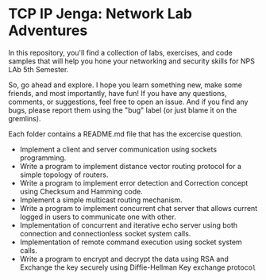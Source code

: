# TCP IP Jenga: Network Lab Adventures

In this repository, you'll find a collection of labs, exercises, and code samples that will help you hone your networking and security skills for NPS LAb 5th Semester.

So, go ahead and explore. I hope you learn something new, make some friends, and most importantly, have fun! If you have any questions, comments, or suggestions, feel free to open an issue. And if you find any bugs, please report them using the "bug" label (or just blame it on the gremlins).

Each folder contains a README.md file that has the excercise question.

- Implement a client and server communication using sockets programming.
- Write a program to implement distance vector routing protocol for a simple topology of routers.
- Write a program to implement error detection and Correction concept using Checksum and Hamming code.
- Implement a simple multicast routing mechanism.
- Write a program to implement concurrent chat server that allows current logged in users to communicate one with other.
- Implementation of concurrent and iterative echo server using both connection and connectionless socket system calls.
- Implementation of remote command execution using socket system calls.
- Write a program to encrypt and decrypt the data using RSA and Exchange the key securely using Diffie-Hellman Key exchange protoco`l`